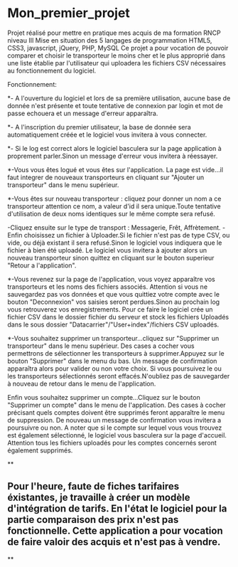 # Mon_premier_projet
Projet réalisé pour mettre en pratique mes acquis de ma formation RNCP niveau III
Mise en situation des 5 langages de programmation HTML5, CSS3, javascript, jQuery, PHP, MySQL
Ce projet a pour vocation de pouvoir comparer et choisir le transporteur le moins cher et le plus approprié dans une liste établie par l'utilisateur qui uploadera les fichiers CSV nécessaires au fonctionnement du logiciel.

Fonctionnement: 

*- A l'ouverture du logiciel et lors de sa première utilisation, aucune base de donnée n'est présente et toute tentative de connexion par login et mot de passe echouera et un message d'erreur apparaîtra.

*- A l'inscription du premier utilisateur, la base de donnée sera automatiquement créée et le logiciel vous invitera à vous connecter.

*- Si le log est correct alors le logiciel basculera sur la page application à proprement parler.Sinon un message d'erreur vous invitera à réessayer.

*-Vous vous êtes logué et vous êtes sur l'application. La page est vide...il faut integrer de nouveaux transporteurs en cliquant sur "Ajouter un transporteur" dans le menu supérieur.

*-Vous êtes sur nouveau transporteur : cliquez pour donner un nom a ce transporteur attention ce nom, a valeur d'id il sera unique.Toute tentative d'utilisation de deux noms identiques sur le même compte sera refusé.

-Cliquez ensuite sur le type de transport : Messagerie, Frêt, Affrètement.
-Enfin choisissez un fichier à Uploader.Si le fichier n'est pas de type CSV, ou vide, ou déjà existant il sera refusé.Sinon le logiciel vous indiquera que le fichier à bien été uploadé. Le logiciel vous invitera à ajouter alors un nouveau transporteur sinon quittez en cliquant sur le bouton superieur "Retour a l'application".

*-Vous revenez sur la page de l'application, vous voyez apparaître vos transporteurs et les noms des fichiers associés. Attention si vous ne sauvegardez pas vos données et que vous quittiez votre compte avec le bouton "Deconnexion" vos saisies seront perdues.Sinon au prochain log vous retrouverez vos enregistrements.
Pour ce faire le logiciel crée un fichier CSV dans le dossier fichier du serveur et stock les fichiers Uploadés dans le sous dossier "Datacarrier"/"User+index"/fichiers CSV uploadés.

*-Vous souhaitez supprimer un transporteur...cliquez sur "Supprimer un transporteur" dans le menu supérieur.
Des cases a cocher vous permettrons de sélectionner les transporteurs à supprimer.Appuyez sur le bouton "Supprimer" dans le menu du bas.
Un message de confirmation apparaîtra alors pour valider ou non votre choix.
Si vous poursuivez le ou les transporteurs sélectionnés seront effacés.N'oubliez pas de sauvegarder à nouveau de retour dans le menu de l'application.

Enfin vous souhaitez supprimer un compte...Cliquez sur le bouton "Supprimer un compte" dans le menu de l'application.
Des cases à cocher précisant quels comptes doivent être supprimés feront apparaître le menu de suppression.
De nouveau un message de confirmation vous invitera a poursuivre ou non.
A noter que si le compte sur lequel vous vous trouvez est également sélectionné, le logiciel vous basculera sur la page d'accueil.
Attention tous les fichiers uploadés pour les comptes concernés seront également supprimés.



[Visualisation du rendu sur]: https://www.vahan.tech	"Mise en situation"

**

## Pour l'heure, faute de fiches tarifaires éxistantes, je travaille à créer un modèle d'intégration de tarifs. En l'état le logiciel pour la partie comparaison des prix n'est pas fonctionnelle. Cette application a pour vocation de faire valoir des acquis et n'est pas à vendre.

**
